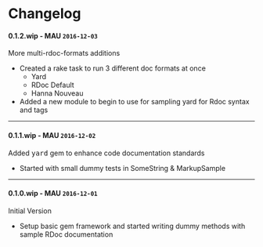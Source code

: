 # Changelog

#### 0.1.2.wip - MAU `2016-12-03`  

More multi-rdoc-formats additions
* Created a rake task to run 3 different doc formats at once
    * Yard
    * RDoc Default
    * Hanna Nouveau
* Added a new module to begin to use for sampling yard for Rdoc syntax and tags
---

#### 0.1.1.wip - MAU `2016-12-02`  

Added <tt>yard</tt> gem to enhance code documentation standards
*  Started with small dummy tests in SomeString & MarkupSample
---

#### 0.1.0.wip - MAU `2016-12-01`  

Initial Version
*  Setup basic  gem framework and started writing dummy methods with sample RDoc documentation 

